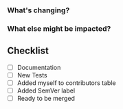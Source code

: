### What's changing?

### What else might be impacted?

## Checklist

- [ ] Documentation
- [ ] New Tests
- [ ] Added myself to contributors table
- [ ] Added SemVer label
- [ ] Ready to be merged
